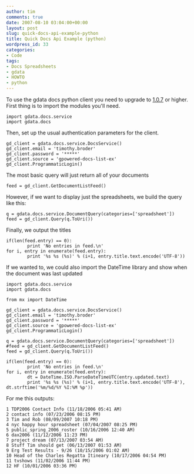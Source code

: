 ```yaml
---
author: tim
comments: true
date: 2007-08-10 03:04:00+00:00
layout: post
slug: quick-docs-api-example-python
title: Quick Docs Api Example (python)
wordpress_id: 33
categories:
- Code
tags:
- Docs Spreadsheets
- gdata
- HOWTO
- python
---
```


To use the gdata docs python client you need to upgrade to [1.0.7](http://code.google.com/p/gdata-python-client/downloads/list) or higher.  First thing is to import the modules you'll need.  
  


    
    
    import gdata.docs.service
    import gdata.docs
    

  

Then, set up the usual authentication parameters for the client.  
  


    
    
    gd_client = gdata.docs.service.DocsService()
    gd_client.email = 'timothy.broder'
    gd_client.password = '*****'
    gd_client.source = 'gpowered-docs-list-ex'
    gd_client.ProgrammaticLogin()
    

  

The most basic query will just return all of your documents  
  


    
    
    feed = gd_client.GetDocumentListFeed()
    

  

However, if we want to display just the spreadsheets, we build the query like this:  
  


    
    
    q = gdata.docs.service.DocumentQuery(categories=['spreadsheet'])
    feed = gd_client.Query(q.ToUri())
    


  

Finally, we output the titles  
  


    
    
    if(len(feed.entry) == 0):
            print 'No entries in feed.\n'
    for i, entry in enumerate(feed.entry):
            print '%s %s (%s)' % (i+1, entry.title.text.encode('UTF-8'))
    


  

If we wanted to, we could also import the DateTime library and show when the document was last updated  
  


    
    
    import gdata.docs.service
    import gdata.docs
    
    from mx import DateTime
    
    gd_client = gdata.docs.service.DocsService()
    gd_client.email = 'timothy.broder'
    gd_client.password = '*****'
    gd_client.source = 'gpowered-docs-list-ex'
    gd_client.ProgrammaticLogin()
    
    q = gdata.docs.service.DocumentQuery(categories=['spreadsheet'])
    #feed = gd_client.GetDocumentListFeed()
    feed = gd_client.Query(q.ToUri())
    
    if(len(feed.entry) == 0):
            print 'No entries in feed.\n'
    for i, entry in enumerate(feed.entry):
            dt = DateTime.ISO.ParseDateTimeUTC(entry.updated.text)
            print '%s %s (%s)' % (i+1, entry.title.text.encode('UTF-8'), dt.strftime('%m/%d/%Y %I:%M %p'))
    


  
  

For me this outputs:

    
    
    1 TDP2006 Contact Info (11/18/2006 05:41 AM)
    2 contact info (07/23/2006 08:15 PM)
    3 Tim and Rob (08/09/2007 10:18 PM)
    4 nyc happy hour spreadsheet (07/04/2007 08:25 PM)
    5 public_spring_2006_roster (10/16/2006 12:40 AM)
    6 dax2006 (11/12/2006 11:23 PM)
    7 project dream (07/13/2007 03:54 AM)
    8 Stuff Tim should get (06/13/2007 01:53 AM)
    9 Erg Test Results - 9/26 (10/15/2006 01:02 AM)
    10 Head of the Charles Regatta Itineary (10/17/2006 04:54 PM)
    11 tvshows (11/02/2006 11:44 PM)
    12 HF (10/01/2006 03:36 PM)
    
